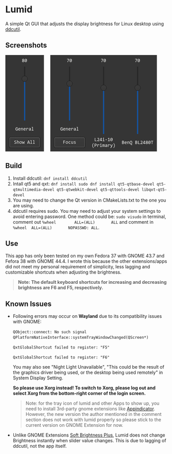 # Lumid

A simple Qt GUI that adjusts the display brightness for Linux desktop using [ddcutil](https://github.com/rockowitz/ddcutil).

## Screenshots

![UI](assets/focus.png) &nbsp; &nbsp; ![UI](assets/showAll.png)

## Build

1. Install ddcutil: `dnf install ddcutil`
2. Intall qt5 and qxt: `dnf install sudo dnf install qt5-qtbase-devel qt5-qtmultimedia-devel qt5-qtwebkit-devel qt5-qttools-devel libqxt-qt5-devel`
2. You may need to change the Qt version in CMakeLists.txt to the one you are using.
3. ddcutil requires sudo. You may need to adjust your system settings to avoid entering password. One method could be:
`sudo visudo` in terminal, comment out `%wheel        ALL=(ALL)       ALL` and comment in `%wheel  ALL=(ALL)       NOPASSWD: ALL`.

## Use

This app has only been tested on my own Fedora 37 with GNOME 43.7 and Fefora 38 with GNOME 44.4. I wrote this because the other extensions/apps did not meet my personal requirement of simplicity, less lagging and customizable shortcuts when adjusting the brightness.
 >**Note: The default keyboard shortcuts for increasing and decreasing brightness are F6 and F5, respectively.**

## Known Issues

- Following errors may occur on **Wayland** due to its compatibility issues with GNOME:

  `QObject::connect: No such signal QPlatformNativeInterface::systemTrayWindowChanged(QScreen*)`

  `QxtGlobalShortcut failed to register: "F5"`

  `QxtGlobalShortcut failed to register: "F6"`
  
  You may also see "Night Light Unavailable", "This could be the result of the graphics driver being used, or the desktop being used remotely" in System Display Setting.

  **So please use Xorg instead! To switch to Xorg, please log out and select Xorg from the bottom-right corner of the login screen.**
  >Note: for the tray icon of lumid and other Apps to show up, you need to install 3rd-party gnome extensions like [Appindicator](https://extensions.gnome.org/extension/615/appindicator-support/). However, the new version the author mentioned in the comment section does not work with lumid properly so please stick to the current version on GNOME Extension for now.
- Unlike GNOME Extensions [Soft Brightness Plus](https://extensions.gnome.org/extension/5943/soft-brightness-plus/), Lumid does not change Brightness instantly when slider value changes. This is due to lagging of ddcutil, not the app itself.
